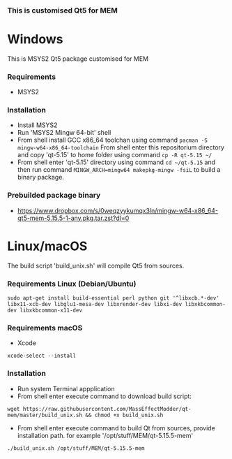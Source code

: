 ### This is customised Qt5 for MEM ###

# Windows #
This is MSYS2 Qt5 package customised for MEM

### Requirements ###
 - MSYS2

### Installation ###
 - Install MSYS2
 - Run 'MSYS2 Mingw 64-bit' shell
 - From shell install GCC x86_64 toolchan using command `pacman -S mingw-w64-x86_64-toolchain`
 From shell enter this repositorium directory and copy 'qt-5.15' to home folder using command `cp -R qt-5.15 ~/`
 - From shell enter 'qt-5.15' directory using command `cd ~/qt-5.15` and then run command `MINGW_ARCH=mingw64 makepkg-mingw -fsiL` to build a binary package.

### Prebuilded package binary ###

 - https://www.dropbox.com/s/0weqzyykumqx3ln/mingw-w64-x86_64-qt5-mem-5.15.5-1-any.pkg.tar.zst?dl=0

# Linux/macOS #
The build script 'build_unix.sh' will compile Qt5 from sources.

### Requirements Linux (Debian/Ubuntu) ###
`sudo apt-get install build-essential perl python git '^libxcb.*-dev' libx11-xcb-dev libglu1-mesa-dev libxrender-dev libxi-dev libxkbcommon-dev libxkbcommon-x11-dev`

### Requirements macOS ###
- Xcode

`xcode-select --install`

### Installation ###
- Run system Terminal appplication
- From shell enter execute command to download build script:

`wget https://raw.githubusercontent.com/MassEffectModder/qt-mem/master/build_unix.sh && chmod +x build_unix.sh`
- From shell enter execute command to build Qt from sources, provide installation path. for example '/opt/stuff/MEM/qt-5.15.5-mem'

`./build_unix.sh /opt/stuff/MEM/qt-5.15.5-mem`
